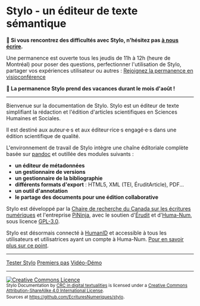 # Stylo - un éditeur de texte sémantique

**📢 Si vous rencontrez des difficultés avec Stylo, n'hésitez pas [à nous écrire](mailto:crc.ecrituresnumeriques@gmail.com).**

Une permanence est ouverte tous les jeudis de 11h à 12h (heure de Montréal) pour poser des questions, perfectionner l'utilisation de Stylo, partager vos expériences utilisateur ou autres : <a class="btn btn-info" href="https://meet.jit.si/stylo" role="button">Rejoignez la permanence en visioconférence</a>

**📢 La permanence Stylo prend des vacances durant le mois d'août !**

---

Bienvenue sur la documentation de Stylo. Stylo est un éditeur de texte simplifiant la rédaction et l'édition d'articles scientifiques en Sciences Humaines et Sociales.

Il est destiné aux auteur·e·s et aux éditeur·rice·s engagé·e·s dans une édition scientifique de qualité.

L'environnement de travail de Stylo intègre une chaîne éditoriale complète basée sur [pandoc](http://pandoc.org/) et outillée des modules suivants :

  - **un éditeur de métadonnées**
  - **un gestionnaire de versions**
  - **un gestionnaire de la bibliographie**
  - **différents formats d'export** : HTML5, XML (TEI, ÉruditArticle), PDF...
  - **un outil d'annotation**
  - **le partage des documents pour une édition collaborative**

Stylo est développé par la [Chaire de recherche du Canada sur les écritures numériques](http://ecrituresnumeriques.ca/) et l'entreprise [PiNinja](https://3.14159.ninja/), avec le soutien d'[Érudit](http://erudit.org/) et d'[Huma-Num](https://www.google.com/url?sa=t&rct=j&q=&esrc=s&source=web&cd=&ved=2ahUKEwiYouaYyOvsAhVpl3IEHeDcAIwQFjAAegQIARAD&url=https%3A%2F%2Fwww.huma-num.fr%2F&usg=AOvVaw38kFRXXxdbqSaOVHSsEY9t), sous licence [GPL-3.0](https://github.com/EcrituresNumeriques/stylo/blob/master/LICENSE). 

Stylo est désormais connecté à [HumanID](https://humanid.huma-num.fr/) et accessible à tous les utilisateurs et utilisatrices ayant un compte à Huma-Num. [Pour en savoir plus sur ce point](https://humanum.hypotheses.org/6311).

---

<a class="btn btn-info" href="https://stylo.huma-num.fr" role="button">Tester Stylo</a> <a class="btn btn-info" href="pages/premierspas.md" role="button">Premiers pas</a> <a class="btn btn-info" href="https://ia803205.us.archive.org/13/items/stylo-doc-fr/StyloDocFR.mp4" role="button">Vidéo-Démo</a>

---

<a rel="license" href="http://creativecommons.org/licenses/by-sa/4.0/"><img alt="Creative Commons Licence" style="border-width:0" src="https://i.creativecommons.org/l/by-sa/4.0/88x31.png" /></a><br /><small><span xmlns:dct="http://purl.org/dc/terms/" property="dct:title">Stylo Documentation</span> by <a xmlns:cc="http://creativecommons.org/ns#" href="http://ecrituresnumeriques.ca/" property="cc:attributionName" rel="cc:attributionURL">CRC in digital textualities</a> is licensed under a <a rel="license" href="http://creativecommons.org/licenses/by-sa/4.0/">Creative Commons Attribution-ShareAlike 4.0 International License</a>. <br />Sources at <a xmlns:dct="http://purl.org/dc/terms/" href="https://github.com/EcrituresNumeriques/stylo/tree/master/docs" rel="dct:source">https://github.com/EcrituresNumeriques/stylo</a></small>.
